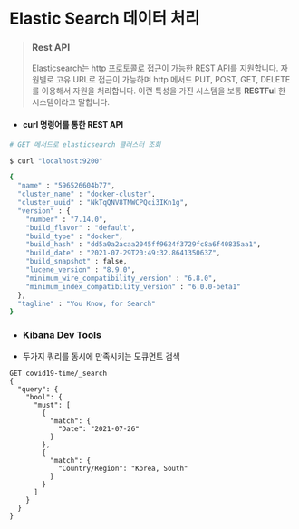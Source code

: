 # Elastic Search 데이터 처리

> ### Rest API
>
> Elasticsearch는 http 프로토콜로 접근이 가능한 REST API를 지원합니다. 자원별로 고유 URL로 접근이 가능하며 http 메서드 PUT, POST, GET, DELETE 를 이용해서 자원을 처리합니다. 이런 특성을 가진 시스템을 보통 **RESTFul** 한 시스템이라고 말합니다.



* #### curl 명령어를 통한 REST API

```bash
# GET 메서드로 elasticsearch 클러스터 조회

$ curl "localhost:9200"

{
  "name" : "596526604b77",
  "cluster_name" : "docker-cluster",
  "cluster_uuid" : "NkTqQNV8TNWCPQci3IKn1g",
  "version" : {
    "number" : "7.14.0",
    "build_flavor" : "default",
    "build_type" : "docker",
    "build_hash" : "dd5a0a2acaa2045ff9624f3729fc8a6f40835aa1",
    "build_date" : "2021-07-29T20:49:32.864135063Z",
    "build_snapshot" : false,
    "lucene_version" : "8.9.0",
    "minimum_wire_compatibility_version" : "6.8.0",
    "minimum_index_compatibility_version" : "6.0.0-beta1"
  },
  "tagline" : "You Know, for Search"
}
```



* ### Kibana Dev Tools















* 두가지 쿼리를 동시에 만족시키는 도큐먼트 검색

```http
GET covid19-time/_search
{
  "query": {
    "bool": {
      "must": [
        {
          "match": {
            "Date": "2021-07-26"
          }
        },
        {
          "match": {
            "Country/Region": "Korea, South"
          }
        }
      ]
    }
  }
}
```


